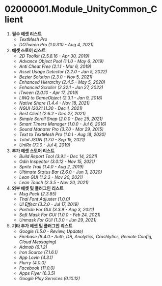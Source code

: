 # 02000001.Module_UnityCommon_Client
1. **필수 에셋 리스트**
	- *TextMesh Pro*
	- *DOTween Pro (1.0.310 - Aug 4, 2021)*
2. **에셋 스토어 리스트**
	- *2D Toolkit (2.5.8.16 - Apr 30, 2019)*
	- *Advance Object Pool (1.1.0 - May 6, 2019)*
	- *Anti Cheat Free (2.1.1 - Mar 6, 2019)*
	- *Asset Usage Detector (2.2.0 - Jan 5, 2022)*
	- *Bezier Solution (2.3.0 - Nov 5, 2021)*
	- *Enhanced Hierarchy (2.4.5 - May 5, 2020)*
	- *Enhanced Scroller (2.32.1 - Jan 27, 2022)*
	- *iTween (2.0.10 - Apr 17, 2019)*
	- *LINQ to GameObject (2.3.1 - Jan 9, 2018)*
	- *Native Share (1.4.4 - Nov 18, 2021)*
	- *NGUI (2021.11.30 - Dec 1, 2021)*
	- *Rest Client (2.6.2 - Dec 27, 2021)*
	- *Simple Scroll Snap (2.0.0 - Dec 25, 2021)*
	- *Smart Timers Manager (1.0.0 - Jul 6, 2016)*
	- *Sound Manater Pro (3.7.0 - Mar 29, 2015)*
	- *Text to TextMesh Pro (1.0.1 - Aug 18, 2020)*
	- *Total JSON (1.7.0 - Sep 15, 2021)*
	- *UniRx (7.1.0 - Jul 4, 2019)*
3. **추가 에셋 스토어 리스트**
	- *Build Report Tool (3.9.1 - Dec 14, 2021)*
	- *Odin Inspector (3.0.12 - Nov 15, 2021)*
	- *Sprite Trail (1.4.0 - Aug 2, 2019)*
	- *Ultimate Status Bar (2.6.0 - Jun 3, 2020)*
	- *Lean GUI (1.2.3 - Nov 20, 2021)*
	- *Lean Touch (2.3.5 - Nov 20, 2021)*
4. **외부 에셋 및 플러그인 리스트**
	- *Msg Pack (2.3.85)*
	- *Thai Font Adjuster (1.0.0)*
	- *UI Effect (3.2.0 - Jul 17, 2019)*
	- *Particle For GUI (3.3.9 - Aug 3, 2021)*
	- *Soft Mask For GUI (1.0.0 - Feb 24, 2021)*
	- *Unmask For GUI (1.3.0 - Jun 29, 2021)*
5. **기타 추가 에셋 및 플러그인 리스트**
	- *Google (1.5.0 - Review, Update)*
	- *Firebase (8.4.0 - Auth, DB, Analytics, Crashlytics, Remote Config, Cloud Messaging)*
	- *Admob (6.1.2)*
	- *Iron Source (7.1.6.1)*
	- *App Lovin (4.3.1)*
	- *Flurry (4.0.0)*
	- *Facebook (11.0.0)*
	- *Apps Flyer (6.3.5)*
	- *Google Play Services (0.10.12)*
